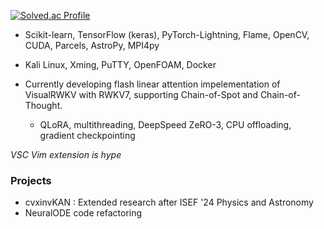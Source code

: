 [![Solved.ac Profile](http://mazassumnida.wtf/api/v2/generate_badge?boj=bllacovvqso)](https://solved.ac/bllacovvqso/)

- Scikit-learn, TensorFlow (keras), PyTorch-Lightning, Flame, OpenCV, CUDA, Parcels, AstroPy, MPI4py
- Kali Linux, Xming, PuTTY, OpenFOAM, Docker

- Currently developing flash linear attention impelementation of VisualRWKV with RWKV7, supporting Chain-of-Spot and Chain-of-Thought.
  - QLoRA, multithreading, DeepSpeed ZeRO-3, CPU offloading, gradient checkpointing

*VSC Vim extension is hype*

### Projects
- cvxinvKAN : Extended research after ISEF '24 Physics and Astronomy
- NeuralODE code refactoring
